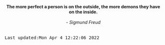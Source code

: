 
<div align="center"><b><span>The more perfect a person is on the outside, the more demons they have on the inside.</span></b><br><br><i> - Sigmund Freud</i></div>
<br><br><kbd>Last updated:Mon Apr  4 12:22:06 2022</kbd>